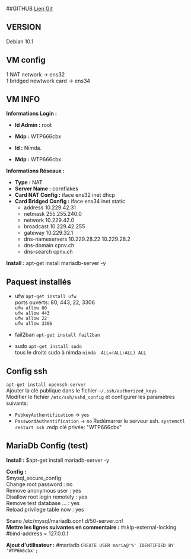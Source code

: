 
##GITHUB
[Lien Git](https://github.com/BergmannFlorian/webservunix)

## VERSION
Debian 10.1

## VM config
1 NAT network ->  ens32  
1 bridged newtwork card -> ens34

## VM INFO
__Informations Login :__

- __Id Admin :__ root
- __Mdp :__ WTP666cbx

- __Id :__ Nimda. 
- __Mdp :__ WTP666cbx

__Informations Réseaux :__
- __Type :__ NAT  
- __Server Name :__ cornflakes  
- __Card NAT Config :__ iface ens32 inet dhcp  
- __Card Bridged Config :__ iface ens34 inet static  
    - address 10.229.42.31
    - netmask 255.255.240.0
    - network 10.229.42.0
    - broadcast 10.229.42.255
    - gateway 10.229.32.1
    - dns-nameservers 10.229.28.22 10.229.28.2
    - dns-domain cpnv.ch
    - dns-search cpnv.ch

__Install :__ apt-get install mariadb-server -y  
## Paquest installés  
- ufw `apt-get install ufw`  
    ports ouverts: 80, 443, 22, 3306  
    `ufw allow 80`  
    `ufw allow 443`  
    `ufw allow 22`  
    `ufw allow 3306`  

- fail2ban `apt-get install fail2ban`  
- sudo `apt-get install sudo`  
    tous le droits sudo à nimda `nimda  ALL=(ALL:ALL) ALL`  


## Config ssh  
`apt-get install openssh-server`  
Ajouter la clé publique dans le fichier `~/.ssh/authorized_keys`  
Modifier le fichier `/etc/ssh/sshd_config` et configurer les paramètres suivants:  
- `PubkeyAuthentification` -> `yes`
- `PasswordAuthentification` -> `no`
Redémarrer le serveur ssh. `systemctl restart ssh`
.mdp clé privée: "WTP666cbx"

## MariaDb Config (test)
__Install :__ 
$apt-get install mariadb-server -y

__Config :__  
$mysql_secure_config  
Change root password : no  
Remove anonymous user : yes  
Disallow root login remotely : yes  
Remove test database ... : yes  
Reload privilege table now : yes  

$nano /etc/mysql/mariadb.conf.d/50-server.cnf  
__Mettre les lignes suivantes en commentaire :__
#skip-external-locking
#bind-address            = 127.0.0.1

__Ajout d'utilisateur :__
#mariadb
`CREATE USER maria@'%' IDENTIFIED BY 'WTP666cbx';`
